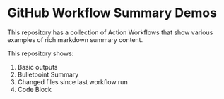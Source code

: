 # GitHub Workflow Summary Demos

This repository has a collection of Action Workflows that show various examples of rich markdown summary content.

This repository shows:
1. Basic outputs
2. Bulletpoint Summary
3. Changed files since last workflow run
4. Code Block

